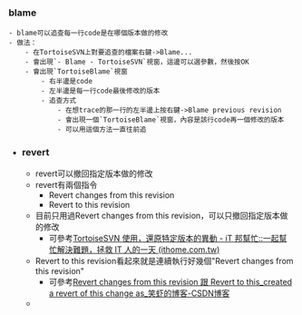 ### blame
	- blame可以追查每一行code是在哪個版本做的修改
	- 做法：
		- 在TortoiseSVN上對要追查的檔案右鍵->Blame...
		- 會出現`- Blame - TortoiseSVN`視窗，這邊可以選參數，然後按OK
		- 會出現`TortoiseBlame`視窗
			- 右半邊是code
			- 左半邊是每一行code最後修改的版本
			- 追查方式
				- 在想trace的那一行的左半邊上按右鍵->Blame previous revision
				- 會出現一個`TortoiseBlame`視窗，內容是該行code再一個修改的版本
				- 可以用這個方法一直往前追
- ### revert
	- revert可以撤回指定版本做的修改
	- revert有兩個指令
		- Revert changes from this revision
		- Revert to this revision
	- 目前只用過Revert changes from this revision，可以只撤回指定版本做的修改
		- 可參考[TortoiseSVN 使用，還原特定版本的異動 - iT 邦幫忙::一起幫忙解決難題，拯救 IT 人的一天 (ithome.com.tw)](https://ithelp.ithome.com.tw/articles/10079491)
	- Revert to this revision看起來就是連續執行好幾個"Revert changes from this revision"
		- 可參考[Revert changes from this revision 跟 Revert to this_created a revert of this change as_笑虾的博客-CSDN博客](https://jerryjin.blog.csdn.net/article/details/41675091?ydreferer=aHR0cHM6Ly9ibG9nLmNzZG4ubmV0L3Jvb3RfYWRtaW5fMTIxMzgvYXJ0aWNsZS9kZXRhaWxzLzgxODA1NDEw)
	-